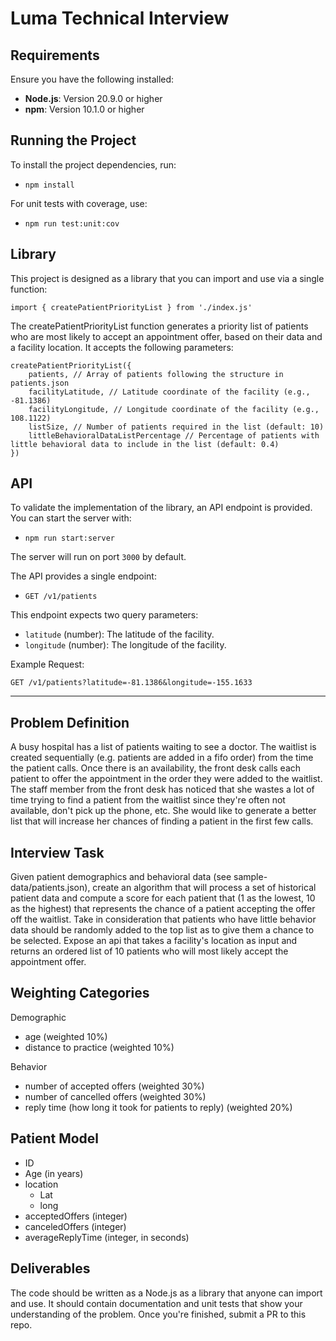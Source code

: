 # Luma Technical Interview

## Requirements

Ensure you have the following installed:

- **Node.js**: Version 20.9.0 or higher
- **npm**: Version 10.1.0 or higher


## Running the Project

To install the project dependencies, run:

- `npm install`

For unit tests with coverage, use:

- `npm run test:unit:cov`

## Library

This project is designed as a library that you can import and use via a single function:

```node
import { createPatientPriorityList } from './index.js'
```

The createPatientPriorityList function generates a priority list of patients who are most likely to accept an appointment offer, based on their data and a facility location. It accepts the following parameters:

```node
createPatientPriorityList({
    patients, // Array of patients following the structure in patients.json
    facilityLatitude, // Latitude coordinate of the facility (e.g., -81.1386)
    facilityLongitude, // Longitude coordinate of the facility (e.g., 108.1122)
    listSize, // Number of patients required in the list (default: 10)
    littleBehavioralDataListPercentage // Percentage of patients with little behavioral data to include in the list (default: 0.4)
})
```

## API

To validate the implementation of the library, an API endpoint is provided. You can start the server with:

- `npm run start:server`

The server will run on port `3000` by default.

The API provides a single endpoint:

- `GET /v1/patients`

This endpoint expects two query parameters:

- `latitude` (number): The latitude of the facility.
- `longitude` (number): The longitude of the facility.

Example Request: 

`GET /v1/patients?latitude=-81.1386&longitude=-155.1633
`

--------------

## Problem Definition

A busy hospital has a list of patients waiting to see a doctor. The waitlist is created sequentially (e.g. patients are added in a fifo order) from the time the patient calls.  Once there is an availability, the front desk calls each patient to offer the appointment in the order they were added to the waitlist. The staff member from the front desk has noticed that she wastes a lot of time trying to find a patient from the waitlist since they&#39;re often not available, don&#39;t pick up the phone, etc.  She would like to generate a better list that will increase her chances of finding a patient in the first few calls.

## Interview Task

Given patient demographics and behavioral data (see sample-data/patients.json), create an algorithm that will process a set of historical patient data and compute a score for each patient that (1 as the lowest, 10 as the highest) that represents the chance of a patient accepting the offer off the waitlist. Take in consideration that patients who have little behavior data should be randomly added to the top list as to give them a chance to be selected. Expose an api that takes a facility's location as input and returns an ordered list of 10 patients who will most likely accept the appointment offer.

## Weighting Categories

Demographic

- age  (weighted 10%)
- distance to practice (weighted 10%)

Behavior

- number of accepted offers (weighted 30%)
- number of cancelled offers (weighted 30%)
- reply time (how long it took for patients to reply) (weighted 20%)

## Patient Model

- ID
- Age (in years)
- location
  - Lat
  - long
- acceptedOffers (integer)
- canceledOffers (integer)
- averageReplyTime (integer, in seconds)

## Deliverables

The code should be written as a Node.js as a library that anyone can import and use. It should contain documentation and unit tests that show your understanding of the problem. Once you&#39;re finished, submit a PR to this repo.
